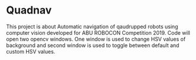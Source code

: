 # Quadnav
This project is about Automatic navigation of qaudrupped robots using computer vision developed for ABU ROBOCON Competition 2019.
Code will open two opencv windows. One window is used to change HSV values of background and
second window is used to toggle between default and custom HSV values.

